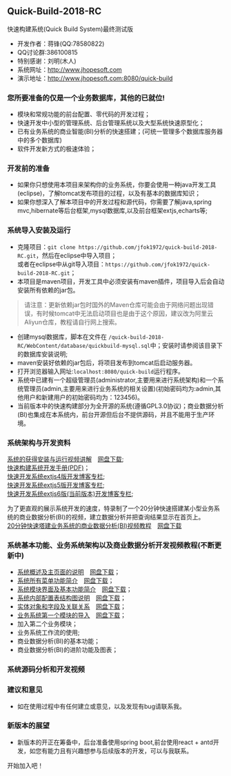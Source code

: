 ## Quick-Build-2018-RC

快速构建系统(Quick Build System)最终测试版

* 开发作者：蒋锋(QQ:78580822)
* QQ讨论群:386100815
* 特别感谢：刘明(木人)
* 系统网址：<http://www.jhopesoft.com>
* 演示地址：<http://www.jhopesoft.com:8080/quick-build>

### 您所要准备的仅是一个业务数据库，其他的已就位!
* 模块和常规功能的前台配置、零代码的开发过程；<br/>
* 快速开发中小型的管理系统、后台管理系统以及大型系统快速原型化；<br/>
* 已有业务系统的商业智能(BI)分析的快速搭建；(可统一管理多个数据库服务器中的多个数据库)<br/>
* 软件开发新方式的极速体验；

### 开发前的准备
* 如果你只想使用本项目来架构你的业务系统，你要会使用一种java开发工具(eclipse)，了解tomcat发布项目的过程，以及有基本的数据库知识；
* 如果你想深入了解本项目中的开发过程和源代码，你需要了解java,spring mvc,hibernate等后台框架,mysql数据库,以及前台框架extjs,echarts等;

### 系统导入安装及运行
* 克隆项目：`git clone https://github.com/jfok1972/quick-build-2018-RC.git`，然后在eclipse中导入项目；<br/>或者在eclipse中从git导入项目：`https://github.com/jfok1972/quick-build-2018-RC.git`；
* 本项目是maven项目，开发工具中必须安装有maven插件，项目导入后会自动安装所有依赖的jar包。

> 请注意：更新依赖jar包时国外的Maven仓库可能会由于网络问题出现错误，有时候tomcat中无法启动项目也是由于这个原因，建议改为阿里云Aliyun仓库，教程请自行网上搜索。

* 创建mysql数据库，脚本在文件在 `/quick-build-2018-RC/WebContent/database/quickbuild-mysql.sql`中；安装时请参阅该目录下的数据库安装说明;
* maven安装好依赖的jar包后，将项目发布到tomcat后启动服务器。
* 打开浏览器输入网址:`localhost:8080/quick-build`运行程序。
* 系统中已建有一个超级管理员(administrator,主要用来进行系统架构)和一个系统管理员(admin,主要用来进行业务系统的相关设置)(初始密码均为:admin,其他用户和新建用户的初始密码均为：123456)。
* 当前版本中的快速构建部分为全开源的系统(遵循GPL3.0协议)；商业数据分析(BI)也集成在本系统内，前台开源但后台不提供源码，并且不能用于生产环境。

### 系统架构与开发资料

[系统的获得安装与运行视频讲解](https://v.youku.com/v_show/id_XMzg2MzUzMDQwNA==.html?spm=a2h0j.11185381.listitem_page1.5~A&&f=51517157)　[网盘下载](https://pan.baidu.com/s/1NbQnU3oqyYXuPIeza_MCdQ);<br/>
[快速构建系统开发手册(PDF)](http://www.jhopesoft.com/快速构建系统开发手册.pdf)；<br/>
[快速开发系统extjs4版开发博客专栏](https://blog.csdn.net/column/details/jfok1972-design.html);<br/>
[快速开发系统extjs5版开发博客专栏](https://blog.csdn.net/column/details/extjs5.html);<br/>
[快速开发系统extjs6版(当前版本)开发博客专栏](https://blog.csdn.net/column/details/cfcmms.html);

为了更直观的展示系统开发的速度，特录制了一个20分钟快速搭建某小型业务系统的商业数据分析(BI)的视频，建立数据分析并把查询结果显示在首页上。<br/>
[20分钟快速塔建业务系统的商业数据分析(BI)视频教程](https://v.youku.com/v_show/id_XMzg2MzUzOTg0NA==.html?spm=a2hzp.8253876.0.0&f=51517157)　[网盘下载](https://pan.baidu.com/s/1abcc3tLzxTvwJHIcv19Y5w)

### 系统基本功能、业务系统架构以及商业数据分析开发视频教程(不断更新中)

* [系统概述及主页面的说明](https://v.youku.com/v_show/id_XMzg2MzU0MzczMg==.html?spm=a2hzp.8253876.0.0&f=51517157)　[网盘下载](https://pan.baidu.com/s/1cjTlvmTRs92QYgEeSH_pjA)；
* [系统所有菜单功能简介](https://v.youku.com/v_show/id_XMzg2MzU0NzMyMA==.html?spm=a2hzp.8253876.0.0&f=51517157)　[网盘下载](https://pan.baidu.com/s/1wNqD4tgZlV-174MBxckS7A)；
* [系统模块界面及基本功能简介](https://v.youku.com/v_show/id_XMzg2MzU1MTIwNA==.html?spm=a2h0j.11185381.listitem_page1.5!5~A&&f=51517157)　[网盘下载](https://pan.baidu.com/s/1Eh86rew4VHbickXOhkGUGQ)；
* [系统内部配置表结构图说明](https://v.youku.com/v_show/id_XMzg2MzU1NzMwNA==.html?spm=a2h0j.11185381.listitem_page1.5!6~A&&f=51517157)　[网盘下载](https://pan.baidu.com/s/1fc_EX5OqZsox4CsApNOVnw)；
* [实体对象和字段及关联关系](http://v.youku.com/v_show/id_XMzg2NDI3NTQyMA==.html?f=51517157)　[网盘下载](https://pan.baidu.com/s/1qumypRjiLgPiiCI2bS9ToA)；
* [业务系统第一个模块的导入](http://v.youku.com/v_show/id_XMzg2NzgxNjMxNg==.html)　[网盘下载](https://pan.baidu.com/s/1OnObtdwdSjMJOFG0kDojgA)；
* 加入第二个业务模块；
* 业务系统工作流的使用;
* 商业数据分析(BI)的基本功能；
* 商业数据分析(BI)的进阶功能及图表；

### 系统源码分析和开发视频


### 建议和意见
* 如在使用过程中有任何建立或意见，以及发现有bug请联系我。

### 新版本的展望
* 新版本的开正在筹备中，后台准备使用spring boot,前台使用react + antd开发，如您有能力且有兴趣想参与后续版本的开发，可以与我联系。


开始加入吧！

